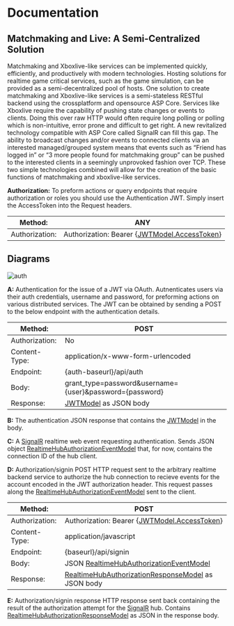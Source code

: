 # Documentation

## Matchmaking and Live: A Semi-Centralized Solution

Matchmaking and Xboxlive-like services can be implemented quickly, efficiently, and productively with modern technologies. Hosting solutions for realtime game critical services, such as the game simulation, can be provided as a semi-decentralized pool of hosts. One solution to create matchmaking and Xboxlive-like services is a semi-stateless RESTful backend using the crossplatform and opensource ASP Core. Services like Xboxlive require the capability of pushing state changes or events to clients. Doing this over raw HTTP would often require long polling or polling which is non-intuitive, error prone and difficult to get right. A new revitalized technology compatible with ASP Core called SignalR can fill this gap. The ability to broadcast changes and/or events to connected clients via an interested managed/grouped system means that events such as “Friend has logged in” or “3 more people found for matchmaking group” can be pushed to the interested clients in a seemingly unprovoked fashion over TCP. These two simple technologies combined will allow for the creation of the basic functions of matchmaking and xboxlive-like services.

**Authorization:** To preform actions or query endpoints that require authorization or roles you should use the Authentication JWT. Simply insert the AccessToken into the Request headers.

|Method:|ANY|
|---|---|
|Authorization:| Authorization: Bearer {[JWTModel.AccessToken](https://github.com/HaloLive/HaloLive.Library/blob/master/src/HaloLive.Models.Authentication.Common/Models/JWTModel.cs)} |

## Diagrams

![auth](http://i.imgur.com/MZG1vI1.png "Auth Diagram")

**A:** Authentication for the issue of a JWT via OAuth. Autnenticates users via their auth credentials, username and password, for preforming actions on various distributed services. The JWT can be obtained by sending a POST to the below endpoint with the authentication details.

|Method:|POST|
|---|---|
|Authorization:|No|
|Content-Type:|application/x-www-form-urlencoded|
|Endpoint:|{auth-baseurl}/api/auth|
|Body:|grant_type=password&username={user}&password={password}|
|Response:|[JWTModel](https://github.com/HaloLive/HaloLive.Library/blob/master/src/HaloLive.Models.Authentication.Common/Models/JWTModel.cs) as JSON body|

**B:** The authentication JSON response that contains the [JWTModel](https://github.com/HaloLive/HaloLive.Library/blob/master/src/HaloLive.Models.Authentication.Common/Models/JWTModel.cs) in the body.

**C:** A [SignalR](https://github.com/aspnet/SignalR) realtime web event requesting authentication. Sends JSON object [RealtimeHubAuthorizationEventModel](https://github.com/HaloLive/HaloLive.Library/blob/master/src/HaloLive.Models.Authorization.Common/Models/RealtimeHubAuthorizationRequestModel.cs) that, for now, contains the connection ID of the hub client.

**D:** Authorization/signin POST HTTP request sent to the arbitrary realtime backend service to authorize the hub connection to recieve events for the account encoded in the JWT authorization header. This request passes along the [RealtimeHubAuthorizationEventModel](https://github.com/HaloLive/HaloLive.Library/blob/master/src/HaloLive.Models.Authorization.Common/Models/RealtimeHubAuthorizationEventModel.cs) sent to the client.

|Method:|POST|
|---|---|
|Authorization:| Authorization: Bearer {[JWTModel.AccessToken](https://github.com/HaloLive/HaloLive.Library/blob/master/src/HaloLive.Models.Authentication.Common/Models/JWTModel.cs)} |
|Content-Type:|application/javascript|
|Endpoint:|{baseurl}/api/signin|
|Body:|JSON [RealtimeHubAuthorizationEventModel](https://github.com/HaloLive/HaloLive.Library/blob/master/src/HaloLive.Models.Authorization.Common/Models/RealtimeHubAuthorizationEventModel.cs)|
|Response:|[RealtimeHubAuthorizationResponseModel](https://github.com/HaloLive/HaloLive.Library/blob/master/src/HaloLive.Models.Authorization.Common/Models/RealtimeHubAuthorizationResponseModel.cs) as JSON body|

**E:** Authorization/signin response HTTP response sent back containing the result of the authorization attempt for the [SignalR](https://github.com/aspnet/SignalR) hub. Contains [RealtimeHubAuthorizationResponseModel](https://github.com/HaloLive/HaloLive.Library/blob/master/src/HaloLive.Models.Authorization.Common/Models/RealtimeHubAuthorizationResponseModel.cs) as JSON in the response body.
